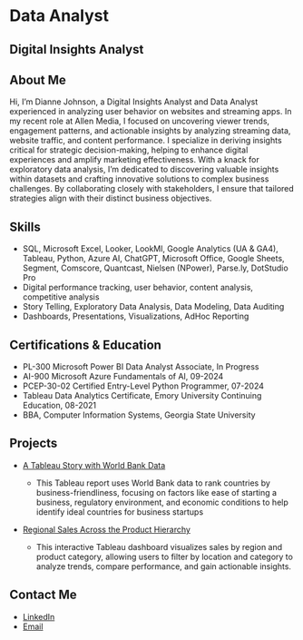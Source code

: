 # Data Analyst 
## Digital Insights Analyst  

## About Me
Hi, I’m Dianne Johnson, a Digital Insights Analyst and Data Analyst experienced in analyzing user behavior on websites and streaming apps. In my recent role at Allen Media, I focused on uncovering viewer trends, engagement patterns, and actionable insights by analyzing streaming data, website traffic, and content performance. I specialize in deriving insights critical for strategic decision-making, helping to enhance digital experiences and amplify marketing effectiveness. With a knack for exploratory data analysis, I’m dedicated to discovering valuable insights within datasets and crafting innovative solutions to complex business challenges. By collaborating closely with stakeholders, I ensure that tailored strategies align with their distinct business objectives.

## Skills
- SQL, Microsoft Excel, Looker, LookMl, Google Analytics (UA & GA4), Tableau, Python, Azure AI, ChatGPT, Microsoft Office, Google Sheets, Segment, Comscore, Quantcast, Nielsen (NPower), Parse.ly, DotStudio Pro 
- Digital performance tracking, user behavior, content analysis, competitive analysis
- Story Telling, Exploratory Data Analysis, Data Modeling, Data Auditing
- Dashboards, Presentations, Visualizations, AdHoc Reporting
 
## Certifications & Education
- PL-300 Microsoft Power BI Data Analyst Associate,  In Progress
- AI-900 Microsoft Azure Fundamentals of AI, 09-2024
- PCEP-30-02 Certified Entry-Level Python Programmer, 07-2024
- Tableau Data Analytics Certificate, Emory University Continuing Education, 08-2021
- BBA, Computer Information Systems,  Georgia State University

## Projects

-  [A Tableau Story with World Bank Data](https://public.tableau.com/views/ATableauStorywithWorldBankData/BestCountrytoStartaBusiness?:language=en-US&:sid=&:redirect=auth&:display_count=n&:origin=viz_share_link)
   - This Tableau report uses World Bank data to rank countries by business-friendliness, focusing on factors like ease of starting a business, regulatory environment, and economic conditions to help identify ideal countries for business startups
    
-  [Regional Sales Across the Product Hierarchy](https://public.tableau.com/views/RegionalSalesAcrossTheProductHierarchy_16310530580340/RegonalSales?:language=en-US&:sid=&:redirect=auth&:display_count=n&:origin=viz_share_link)
   - This interactive Tableau dashboard visualizes sales by region and product category, allowing users to filter by location and category to analyze trends, compare performance, and gain actionable insights.
    
## Contact Me
- [LinkedIn](https://www.linkedin.com/in/diannejohnsondataanalyst/)
- [Email](mailto:diannejohnson.dataanalyst@gmail.com)


